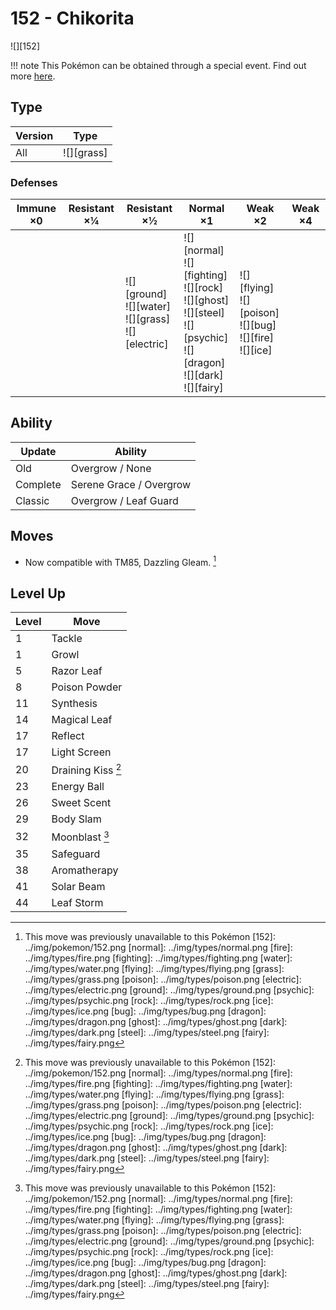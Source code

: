 # 152 - Chikorita
![][152]

!!! note
    This Pokémon can be obtained through a special event. Find out more [here](../../special_events/#johto-starter).

## Type

Version | Type
---     | ---
All     | ![][grass]

### Defenses

Immune ×0 | Resistant ×¼ | Resistant ×½                                                 | Normal ×1                                                                                                                           | Weak ×2                                                             | Weak ×4
---       | ---          | ---                                                          | ---                                                                                                                                 | ---                                                                 | ---
&nbsp;    | &nbsp;       | ![][ground]<br>![][water]<br>![][grass]<br>![][electric]<br> | ![][normal]<br>![][fighting]<br>![][rock]<br>![][ghost]<br>![][steel]<br>![][psychic]<br>![][dragon]<br>![][dark]<br>![][fairy]<br> | ![][flying]<br>![][poison]<br>![][bug]<br>![][fire]<br>![][ice]<br> | &nbsp;

## Ability

Update   | Ability
---      | ---
Old      | Overgrow / None
Complete | Serene Grace / Overgrow
Classic  | Overgrow / Leaf Guard

## Moves

 - Now compatible with TM85, Dazzling Gleam. [^1]

## Level Up

Level | Move
---   | ---
1     | Tackle
1     | Growl
5     | Razor Leaf
8     | Poison Powder
11    | Synthesis
14    | Magical Leaf
17    | Reflect
17    | Light Screen
20    | Draining Kiss [^1]
23    | Energy Ball
26    | Sweet Scent
29    | Body Slam
32    | Moonblast [^1]
35    | Safeguard
38    | Aromatherapy
41    | Solar Beam
44    | Leaf Storm

[^1]: This move was previously unavailable to this Pokémon
[152]: ../img/pokemon/152.png
[normal]: ../img/types/normal.png
[fire]: ../img/types/fire.png
[fighting]: ../img/types/fighting.png
[water]: ../img/types/water.png
[flying]: ../img/types/flying.png
[grass]: ../img/types/grass.png
[poison]: ../img/types/poison.png
[electric]: ../img/types/electric.png
[ground]: ../img/types/ground.png
[psychic]: ../img/types/psychic.png
[rock]: ../img/types/rock.png
[ice]: ../img/types/ice.png
[bug]: ../img/types/bug.png
[dragon]: ../img/types/dragon.png
[ghost]: ../img/types/ghost.png
[dark]: ../img/types/dark.png
[steel]: ../img/types/steel.png
[fairy]: ../img/types/fairy.png
